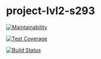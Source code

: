 # project-lvl2-s293

[![Maintainability](https://api.codeclimate.com/v1/badges/a99a88d28ad37a79dbf6/maintainability)](https://codeclimate.com/github/codeclimate/codeclimate/maintainability)

[![Test Coverage](https://api.codeclimate.com/v1/badges/33ccaad693a4fd530d54/test_coverage)](https://codeclimate.com/github/abrvsk/project-lvl2-s293/test_coverage)

[![Build Status](https://travis-ci.org/abrvsk/project-lvl1-s244.svg?branch=master)](https://travis-ci.org/abrvsk/project-lvl2-s293)

